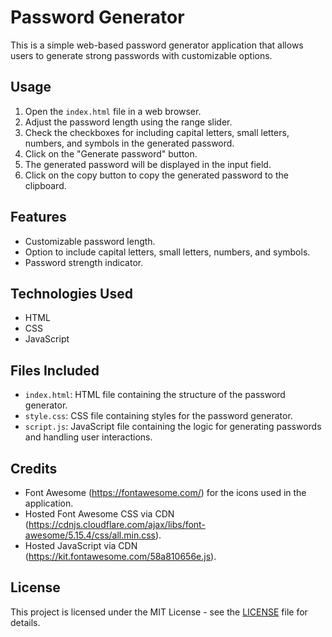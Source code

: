# Password Generator

This is a simple web-based password generator application that allows users to generate strong passwords with customizable options.

## Usage

1. Open the `index.html` file in a web browser.
2. Adjust the password length using the range slider.
3. Check the checkboxes for including capital letters, small letters, numbers, and symbols in the generated password.
4. Click on the "Generate password" button.
5. The generated password will be displayed in the input field.
6. Click on the copy button to copy the generated password to the clipboard.

## Features

- Customizable password length.
- Option to include capital letters, small letters, numbers, and symbols.
- Password strength indicator.

## Technologies Used

- HTML
- CSS
- JavaScript

## Files Included

- `index.html`: HTML file containing the structure of the password generator.
- `style.css`: CSS file containing styles for the password generator.
- `script.js`: JavaScript file containing the logic for generating passwords and handling user interactions.

## Credits

- Font Awesome (https://fontawesome.com/) for the icons used in the application.
- Hosted Font Awesome CSS via CDN (https://cdnjs.cloudflare.com/ajax/libs/font-awesome/5.15.4/css/all.min.css).
- Hosted JavaScript via CDN (https://kit.fontawesome.com/58a810656e.js).

## License

This project is licensed under the MIT License - see the [LICENSE](LICENSE) file for details.
